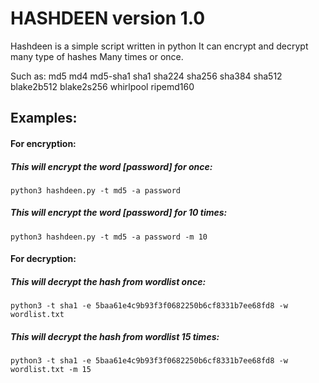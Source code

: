 # HASHDEEN version 1.0

Hashdeen is a simple script written in python
It can encrypt and decrypt many type of hashes
Many times or once.

Such as: md5 md4 md5-sha1 sha1 sha224 sha256 
sha384 sha512 blake2b512 blake2s256 whirlpool 
ripemd160

## Examples:

#### For encryption:

##### This will encrypt the word [password] for once:

```
python3 hashdeen.py -t md5 -a password
```

##### This will encrypt the word [password] for 10 times:

```
python3 hashdeen.py -t md5 -a password -m 10
```

#### For decryption:

##### This will decrypt the hash from wordlist once:

```
python3 -t sha1 -e 5baa61e4c9b93f3f0682250b6cf8331b7ee68fd8 -w wordlist.txt
```

##### This will decrypt the hash from wordlist 15 times:

```
python3 -t sha1 -e 5baa61e4c9b93f3f0682250b6cf8331b7ee68fd8 -w wordlist.txt -m 15
```

